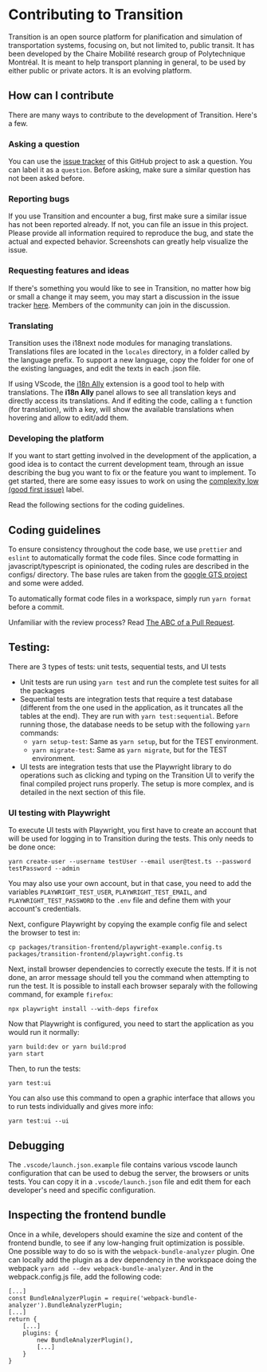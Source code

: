 # Contributing to Transition

Transition is an open source platform for planification and simulation of transportation systems, focusing on, but not limited to, public transit. It has been developed by the Chaire Mobilité research group of Polytechnique Montréal. It is meant to help transport planning in general, to be used by either public or private actors. It is an evolving platform.

## How can I contribute

There are many ways to contribute to the development of Transition. Here's a few.

### Asking a question

You can use the [issue tracker](https://github.com/chairemobilite/transition/issues) of this GitHub project to ask a question. You can label it as a `question`. Before asking, make sure a similar question has not been asked before.

### Reporting bugs

If you use Transition and encounter a bug, first make sure a similar issue has not been reported already. If not, you can file an issue in this project. Please provide all information required to reproduce the bug, and state the actual and expected behavior. Screenshots can greatly help visualize the issue.

### Requesting features and ideas

If there's something you would like to see in Transition, no matter how big or small a change it may seem, you may start a discussion in the issue tracker [here](https://github.com/chairemobilite/transition/issues). Members of the community can join in the discussion.

### Translating

Transition uses the i18next node modules for managing translations. Translations files are located in the `locales` directory, in a folder called by the language prefix. To support a new language, copy the folder for one of the existing languages, and edit the texts in each .json file.

If using VScode, the [i18n Ally](https://github.com/lokalise/i18n-ally/) extension is a good tool to help with translations. The **i18n Ally** panel allows to see all translation keys and directly access its translations. And if editing the code, calling a `t` function (for translation), with a key, will show the available translations when hovering and allow to edit/add them.

### Developing the platform

If you want to start getting involved in the development of the application, a good idea is to contact the current development team, through an issue describing the bug you want to fix or the feature you want to implement. To get started, there are some easy issues to work on using the [complexity low (good first issue)](https://github.com/chairemobilite/transition/labels/complexity%20low%20%28good%20first%20issue%29) label.

Read the following sections for the coding guidelines.

## Coding guidelines

To ensure consistency throughout the code base, we use `prettier` and `eslint` to automatically format the code files. Since code formatting in javascript/typescript is opinionated, the coding rules are described in the configs/ directory. The base rules are taken from the [google GTS project](https://github.com/google/gts) and some were added.

To automatically format code files in a workspace, simply run `yarn format` before a commit.

Unfamiliar with the review process? Read [The ABC of a Pull Request](docs/ABC_of_pull_requests.md).

## Testing:

There are 3 types of tests: unit tests, sequential tests, and UI tests

* Unit tests are run using `yarn test` and run the complete test suites for all the packages
* Sequential tests are integration tests that require a test database (different from the one used in the application, as it truncates all the tables at the end). They are run with `yarn test:sequential`. Before running those, the database needs to be setup with the following `yarn` commands:
  * `yarn setup-test`: Same as `yarn setup`, but for the TEST environment.
  * `yarn migrate-test`: Same as `yarn migrate`, but for the TEST environment.
* UI tests are integration tests that use the Playwright library to do operations such as clicking and typing on the Transition UI to verify the final compiled project runs properly. The setup is more complex, and is detailed in the next section of this file.

### UI testing with Playwright
To execute UI tests with Playwright, you first have to create an account that will be used for logging in to Transition during the tests. This only needs to be done once:
```
yarn create-user --username testUser --email user@test.ts --password testPassword --admin
```
You may also use your own account, but in that case, you need to add the variables `PLAYWRIGHT_TEST_USER`, `PLAYWRIGHT_TEST_EMAIL`, and `PLAYWRIGHT_TEST_PASSWORD` to the `.env` file and define them with your account's credentials.

Next, configure Playwright by copying the example config file and select the browser to test in:
```
cp packages/transition-frontend/playwright-example.config.ts packages/transition-frontend/playwright.config.ts
```

Next, install browser dependencies to correctly execute the tests. If it is not done, an arror message should tell you the command when attempting to run the test. It is possible to install each browser separaly with the following command, for example `firefox`:
```
npx playwright install --with-deps firefox
```

Now that Playwright is configured, you need to start the application as you would run it normally:
```
yarn build:dev or yarn build:prod
yarn start
```

Then, to run the tests:
```
yarn test:ui
```

You can also use this command to open a graphic interface that allows you to run tests individually and gives more info:
```
yarn test:ui --ui
```

## Debugging

The `.vscode/launch.json.example` file contains various vscode launch configuration that can be used to debug the server, the browsers or units tests. You can copy it in a `.vscode/launch.json` file and edit them for each developer's need and specific configuration.

## Inspecting the frontend bundle

Once in a while, developers should examine the size and content of the frontend bundle, to see if any low-hanging fruit optimization is possible. One possible way to do so is with the `webpack-bundle-analyzer` plugin. One can locally add the plugin as a dev dependency in the workspace doing the webpack `yarn add --dev webpack-bundle-analyzer`. And in the webpack.config.js file, add the following code:

```
[...]
const BundleAnalyzerPlugin = require('webpack-bundle-analyzer').BundleAnalyzerPlugin;
[...]
return {
    [...]
    plugins: {
        new BundleAnalyzerPlugin(),
        [...]
    }
}
```